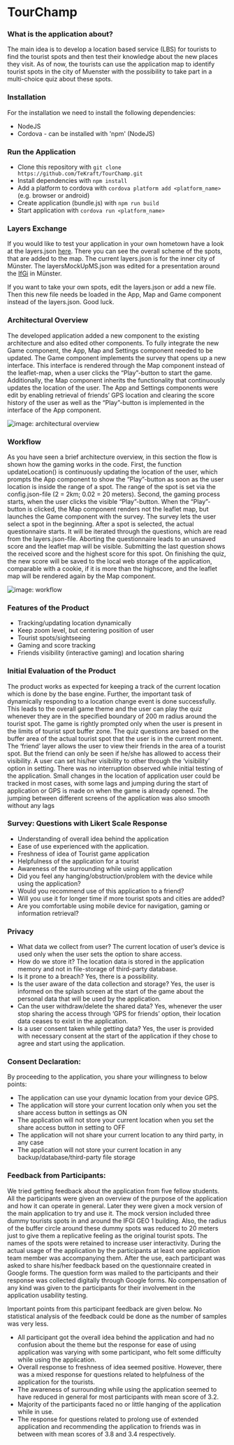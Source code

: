 # TourChamp

### What is the application about?

The main idea is to develop a location based service (LBS) for tourists to find the tourist spots and then test their knowledge about the new places they visit. As of now, the tourists can use the application map to identify tourist spots in the city of Muenster with the possibility to take part in a multi-choice quiz about these spots.

### Installation

For the installation we need to install the following dependencies:

- NodeJS
- Cordova     - can be installed with 'npm' (NodeJS)

### Run the Application

- Clone this repository with `git clone https://github.com/TeKraft/TourChamp.git`
- Install dependencies with `npm install`
- Add a platform to cordova with `cordova platform add <platform_name>` (e.g. browser or android)
- Create application (bundle.js) with `npm run build`
- Start application with `cordova run <platform_name>`

### Layers Exchange

If you would like to test your application in your own hometown have a look at the layers.json [here](https://github.com/TeKraft/TourChamp/tree/master/src/data_components). There you can see the overall scheme of the spots, that are added to the map. The current layers.json is for the inner city of Münster. The layersMockUpMS.json was edited for a presentation around the [IfGi](https://www.uni-muenster.de/Geoinformatics/) in Münster.

If you want to take your own spots, edit the layers.json or add a new file. Then this new file needs be loaded in the App, Map and Game component instead of the layers.json. Good luck.

### Architectural Overview

The developed application added a new component to the existing architecture and also edited other components. To fully integrate the new Game component, the App, Map and Settings component needed to be updated.
The Game component implements the survey that opens up a new interface. This interface is rendered through the Map component instead of the leaflet-map, when a user clicks the “Play”-button to start the game. Additionally, the Map component inherits the functionality that continuously updates the location of the user.
The App and Settings components were edit by enabling retrieval of friends’ GPS location and clearing the score history of the user as well as the “Play”-button is implemented in the interface of the App component.

![image: architectural overview](https://github.com/TeKraft/TourChamp/blob/master/overview%20architecture.png)

### Workflow

As you have seen a brief architecture overview, in this section the flow is shown how the gaming works in the code.
First, the function updateLocation() is continuously updating the location of the user, which prompts the App component to show the “Play”-button as soon as the user location is inside the range of a spot. The range of the spot is set via the config.json-file (2 = 2km; 0.02 = 20 meters).
Second, the gaming process starts, when the user clicks the visible “Play”-button. When the “Play”-button is clicked, the Map component renders not the leaflet map, but launches the Game component with the survey.
The survey lets the user select a spot in the beginning. After a spot is selected, the actual questionnaire starts. It will be iterated through the questions, which are read from the layers.json-file. Aborting the questionnaire leads to an unsaved score and the leaflet map will be visible. Submitting the last question shows the received score and the highest score for this spot. On finishing the quiz, the new score will be saved to the local web storage of the application, comparable with a cookie, if it is more than the highscore, and the leaflet map will be rendered again by the Map component.

![image: workflow](https://github.com/TeKraft/TourChamp/blob/master/overview%20workflow.png)

### Features of the Product

- Tracking/updating location dynamically
- Keep zoom level, but centering position of user
- Tourist spots/sightseeing
- Gaming and score tracking
- Friends visibility (interactive gaming) and location sharing

### Initial Evaluation of the Product

The product works as expected for keeping a track of the current location which is done by the base engine. Further, the important task of dynamically responding to a location change event is done successfully. This leads to the overall game theme and the user can play the quiz whenever they are in the specified boundary of 200 m radius around the tourist spot. The game is rightly prompted only when the user is present in the limits of tourist spot buffer zone.
The quiz questions are based on the buffer area of the actual tourist spot that the user is in the current moment.
The ‘friend’ layer allows the user to view their friends in the area of a tourist spot. But the friend can only be seen if he/she has allowed to access their visibility. A user can set his/her visibility to other through the ‘visibility’ option in setting. There was no interruption observed while initial testing of the application. Small changes in the location of application user could be tracked in most cases, with some lags and jumping during the start of application or GPS is made on when the game is already opened. The jumping between different screens of the application was also smooth without any lags

### Survey: Questions with Likert Scale Response

- Understanding of overall idea behind the application
- Ease of use experienced with the application. 
- Freshness of idea of Tourist game application
- Helpfulness of the application for a tourist
- Awareness of the surrounding while using application
- Did you feel any hanging/obstruction/problem with the device while using the application?
- Would you recommend use of this application to a friend?
- Will you use it for longer time if more tourist spots and cities are added?
- Are you comfortable using mobile device for navigation, gaming or information retrieval?

### Privacy

- What data we collect from user?
The current location of user’s device is used only when the user sets the option to share access.
- How do we store it?
The location data is stored in the application memory and not in file-storage of third-party database.
- Is it prone to a breach?
Yes, there is a possibility.
- Is the user aware of the data collection and storage?
Yes, the user is informed on the splash screen at the start of the game about the personal data that will be used by the application.
- Can the user withdraw/delete the shared data?
Yes, whenever the user stop sharing the access through ‘GPS for friends’ option, their location data ceases to exist in the application.
- Is a user consent taken while getting data?
Yes, the user is provided with necessary consent at the start of the application if they chose to agree and start using the application.

### Consent Declaration:

By proceeding to the application, you share your willingness to below points:
- The application can use your dynamic location from your device GPS.
- The application will store your current location only when you set the share access button in settings as ON
- The application will not store your current location when you set the share access button in setting to OFF
- The application will not share your current location to any third party, in any case
- The application will not store your current location in any backup/database/third-party file storage

### Feedback from Participants:

We tried getting feedback about the application from five fellow students. All the participants were given an overview of the purpose of the application and how it can operate in general. Later they were given a mock version of the main application to try and use it. The mock version included three dummy tourists spots in and around the IFGI GEO 1 building. Also, the radius of the buffer circle around these dummy spots was reduced to 20 meters just to give them a replicative feeling as the original tourist spots. The names of the spots were retained to increase user interactivity. During the actual usage of the application by the participants at least one application team member was accompanying them. After the use, each participant was asked to share his/her feedback based on the questionnaire created in Google forms. The question form was mailed to the participants and their response was collected digitally through Google forms. No compensation of any kind was given to the participants for their involvement in the application usability testing.

Important points from this participant feedback are given below. No statistical analysis of the feedback could be done as the number of samples was very less.

- All participant got the overall idea behind the application and had no confusion about the theme but the response for ease of using application was varying with some participant, who felt some difficulty while using the application.
- Overall response to freshness of idea seemed positive. However, there was a mixed response for questions related to helpfulness of the application for the tourists. 
- The awareness of surrounding while using the application seemed to have reduced in general for most participants with mean score of 3.2.
- Majority of the participants faced no or little hanging of the application while in use.
- The response for questions related to prolong use of extended application and recommending the application to friends was in between with mean scores of 3.8 and 3.4 respectively.






